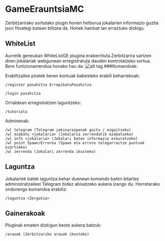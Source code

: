 # GameErauntsiaMC
Zerbitzarirako sortutako plugin honen helburua jokalarien informazio guztia json fitxategi batean biltzea da. Honek hainbat lan erraztuko dizkigu.
## WhiteList
Aurretik geneukan WhiteListGE plugina eraberrituta.Zerbitzarira sartzen diren jokalariak webgunean erregistratuta dauden kontrolatzeko sortua. Bere funtzionamendua honako hau da:
![alt tag](http://i.imgur.com/LN2d2M0.png)
###Komandoak:

Erabiltzailee piratek beren kontuak babesteko erabili beharrekoak:

    /register pasahitza ErrepikatuPasahitza
    
    /login pasahitza 
    
Orrialdean erregistratzen laguntzeko:

    /tutoriala
  
Adminenak:

    /wl telegram (Telegram jakinarazpenak gaitu / ezgaitzeko)
    /wl ezabatu <jokalaria> (Jokalaria zerrendatik ezabatzeko)
    /wl info <jokalaria> (Jokalari baten informazio eskuratzeko)
    /wl point Spawn/Errorea (Spawn eta errore telegarraitze puntuak ezartzeko)
    /wl zerrenda (Jokalari zerrenda ikusteko)
  
## Laguntza
Jokalariek batek laguntza behar duenean komando baten bitartez administratzaileei Telegram bidez abisatzeko aukera izango du. Horretarako ondorengo komandoa erabiliz:

    /laguntza <Zergatia>

## Gainerakoak
Pluginak ematen dizkigun beste aukera batzuk:

    /arauak (Zerbitzariko arauak ikusteko)
